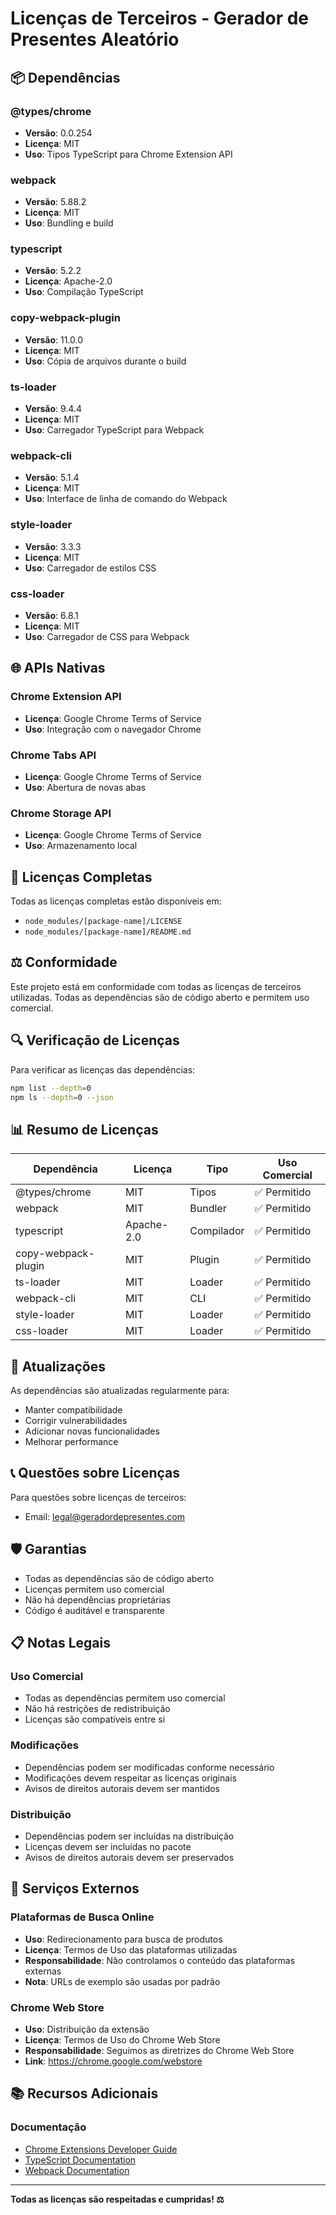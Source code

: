 # Licenças de Terceiros - Gerador de Presentes Aleatório

## 📦 Dependências

### @types/chrome
- **Versão**: 0.0.254
- **Licença**: MIT
- **Uso**: Tipos TypeScript para Chrome Extension API

### webpack
- **Versão**: 5.88.2
- **Licença**: MIT
- **Uso**: Bundling e build

### typescript
- **Versão**: 5.2.2
- **Licença**: Apache-2.0
- **Uso**: Compilação TypeScript

### copy-webpack-plugin
- **Versão**: 11.0.0
- **Licença**: MIT
- **Uso**: Cópia de arquivos durante o build

### ts-loader
- **Versão**: 9.4.4
- **Licença**: MIT
- **Uso**: Carregador TypeScript para Webpack

### webpack-cli
- **Versão**: 5.1.4
- **Licença**: MIT
- **Uso**: Interface de linha de comando do Webpack

### style-loader
- **Versão**: 3.3.3
- **Licença**: MIT
- **Uso**: Carregador de estilos CSS

### css-loader
- **Versão**: 6.8.1
- **Licença**: MIT
- **Uso**: Carregador de CSS para Webpack

## 🌐 APIs Nativas

### Chrome Extension API
- **Licença**: Google Chrome Terms of Service
- **Uso**: Integração com o navegador Chrome

### Chrome Tabs API
- **Licença**: Google Chrome Terms of Service
- **Uso**: Abertura de novas abas

### Chrome Storage API
- **Licença**: Google Chrome Terms of Service
- **Uso**: Armazenamento local

## 📄 Licenças Completas

Todas as licenças completas estão disponíveis em:
- `node_modules/[package-name]/LICENSE`
- `node_modules/[package-name]/README.md`

## ⚖️ Conformidade

Este projeto está em conformidade com todas as licenças de terceiros utilizadas. Todas as dependências são de código aberto e permitem uso comercial.

## 🔍 Verificação de Licenças

Para verificar as licenças das dependências:

```bash
npm list --depth=0
npm ls --depth=0 --json
```

## 📊 Resumo de Licenças

| Dependência | Licença | Tipo | Uso Comercial |
|-------------|---------|------|---------------|
| @types/chrome | MIT | Tipos | ✅ Permitido |
| webpack | MIT | Bundler | ✅ Permitido |
| typescript | Apache-2.0 | Compilador | ✅ Permitido |
| copy-webpack-plugin | MIT | Plugin | ✅ Permitido |
| ts-loader | MIT | Loader | ✅ Permitido |
| webpack-cli | MIT | CLI | ✅ Permitido |
| style-loader | MIT | Loader | ✅ Permitido |
| css-loader | MIT | Loader | ✅ Permitido |

## 🔄 Atualizações

As dependências são atualizadas regularmente para:
- Manter compatibilidade
- Corrigir vulnerabilidades
- Adicionar novas funcionalidades
- Melhorar performance

## 📞 Questões sobre Licenças

Para questões sobre licenças de terceiros:
- Email: legal@geradordepresentes.com

## 🛡️ Garantias

- Todas as dependências são de código aberto
- Licenças permitem uso comercial
- Não há dependências proprietárias
- Código é auditável e transparente

## 📋 Notas Legais

### Uso Comercial
- Todas as dependências permitem uso comercial
- Não há restrições de redistribuição
- Licenças são compatíveis entre si

### Modificações
- Dependências podem ser modificadas conforme necessário
- Modificações devem respeitar as licenças originais
- Avisos de direitos autorais devem ser mantidos

### Distribuição
- Dependências podem ser incluídas na distribuição
- Licenças devem ser incluídas no pacote
- Avisos de direitos autorais devem ser preservados

## 🔗 Serviços Externos

### Plataformas de Busca Online
- **Uso**: Redirecionamento para busca de produtos
- **Licença**: Termos de Uso das plataformas utilizadas
- **Responsabilidade**: Não controlamos o conteúdo das plataformas externas
- **Nota**: URLs de exemplo são usadas por padrão

### Chrome Web Store
- **Uso**: Distribuição da extensão
- **Licença**: Termos de Uso do Chrome Web Store
- **Responsabilidade**: Seguimos as diretrizes do Chrome Web Store
- **Link**: https://chrome.google.com/webstore

## 📚 Recursos Adicionais

### Documentação
- [Chrome Extensions Developer Guide](https://developer.chrome.com/docs/extensions/)
- [TypeScript Documentation](https://www.typescriptlang.org/docs/)
- [Webpack Documentation](https://webpack.js.org/concepts/)

---

**Todas as licenças são respeitadas e cumpridas! ⚖️**

